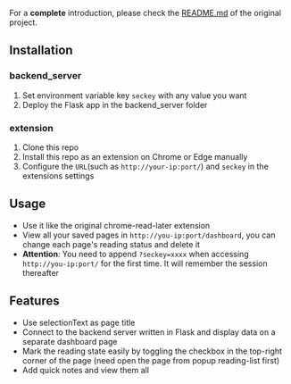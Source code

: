 For a **complete** introduction, please check the [README.md](https://github.com/willbchang/chrome-read-later) of the original project.

## Installation

### backend_server

1. Set environment variable key `seckey` with any value you want
2. Deploy the Flask app in the backend_server folder

### extension

1. Clone this repo
2. Install this repo as an extension on Chrome or Edge manually
3. Configure the `URL`(such as `http://your-ip:port/`) and `seckey` in the extensions settings

## Usage

- Use it like the original chrome-read-later extension
- View all your saved pages in `http://you-ip:port/dashboard`, you can change each page's reading status and delete it
- **Attention**: You need to append `?seckey=xxxx` when accessing `http://you-ip:port/` for the first time. It will remember the session thereafter

## Features

- Use selectionText as page title
- Connect to the backend server written in Flask and display data on a separate dashboard page
- Mark the reading state easily by toggling the checkbox in the top-right corner of the page (need open the page from popup reading-list first)
- Add quick notes and view them all
